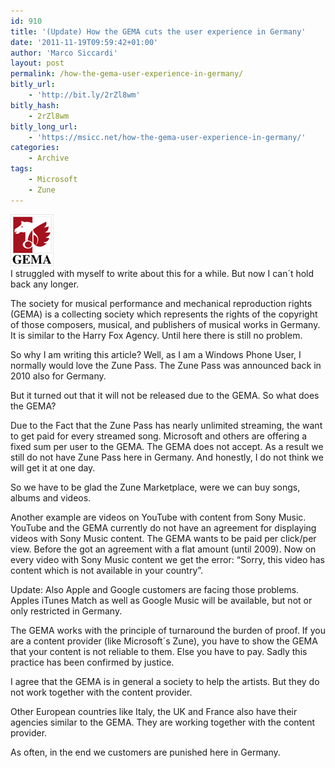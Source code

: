 ```yaml
---
id: 910
title: '(Update) How the GEMA cuts the user experience in Germany'
date: '2011-11-19T09:59:42+01:00'
author: 'Marco Siccardi'
layout: post
permalink: /how-the-gema-user-experience-in-germany/
bitly_url:
    - 'http://bit.ly/2rZl8wm'
bitly_hash:
    - 2rZl8wm
bitly_long_url:
    - 'https://msicc.net/how-the-gema-user-experience-in-germany/'
categories:
    - Archive
tags:
    - Microsoft
    - Zune
---
```


![100px-Gema_logo_svg](/assets/img/2011/11/100px-Gema_logo_svg.png "100px-Gema_logo_svg")  
I struggled with myself to write about this for a while. But now I can´t hold back any longer.

The society for musical performance and mechanical reproduction rights (GEMA) is a collecting society which represents the rights of the copyright of those composers, musical, and publishers of musical works in Germany. It is similar to the Harry Fox Agency. Until here there is still no problem.

So why I am writing this article? Well, as I am a Windows Phone User, I normally would love the Zune Pass. The Zune Pass was announced back in 2010 also for Germany.

But it turned out that it will not be released due to the GEMA. So what does the GEMA?

Due to the Fact that the Zune Pass has nearly unlimited streaming, the want to get paid for every streamed song. Microsoft and others are offering a fixed sum per user to the GEMA. The GEMA does not accept. As a result we still do not have Zune Pass here in Germany. And honestly, I do not think we will get it at one day.

So we have to be glad the Zune Marketplace, were we can buy songs, albums and videos.

Another example are videos on YouTube with content from Sony Music. YouTube and the GEMA currently do not have an agreement for displaying videos with Sony Music content. The GEMA wants to be paid per click/per view. Before the got an agreement with a flat amount (until 2009). Now on every video with Sony Music content we get the error: “Sorry, this video has content which is not available in your country”.

Update: Also Apple and Google customers are facing those problems. Apples iTunes Match as well as Google Music will be available, but not or only restricted in Germany.

The GEMA works with the principle of turnaround the burden of proof. If you are a content provider (like Microsoft´s Zune), you have to show the GEMA that your content is not reliable to them. Else you have to pay. Sadly this practice has been confirmed by justice.

I agree that the GEMA is in general a society to help the artists. But they do not work together with the content provider.

Other European countries like Italy, the UK and France also have their agencies similar to the GEMA. They are working together with the content provider.

As often, in the end we customers are punished here in Germany.